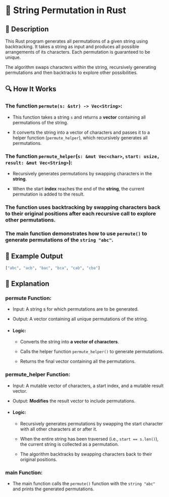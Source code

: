
# 📌 String Permutation in Rust

## 🚀 Description
This Rust program generates all permutations of a given string using backtracking. It takes a string as input and produces all possible arrangements of its characters. Each permutation is guaranteed to be unique.

The algorithm swaps characters within the string, recursively generating permutations and then backtracks to explore other possibilities.

## 🔍 How It Works
### The function `permute(s: &str) -> Vec<String>`:

- This function takes a string `s` and returns a **vector** containing all permutations of the string.

- It converts the string into a vector of characters and passes it to a helper function (`permute_helper`), which recursively generates all permutations.

### The function `permute_helper`(`s: &mut Vec<char>`, `start: usize, result: &mut Vec<String>`):

  - Recursively generates permutations by swapping characters in the **string**.

  - When the start **index** reaches the end of the **string**, the current permutation is added to the result.

### The function uses **backtracking** by swapping characters back to their original positions after each recursive call to explore other permutations.

### The main function demonstrates how to use `permute()` to generate permutations of the `string "abc"`.

## 🎯 Example Output
```sh
["abc", "acb", "bac", "bca", "cab", "cba"]
```

## 📂 Explanation
### permute Function:
- Input: A string s for which permutations are to be generated.

- Output: A vector containing all unique permutations of the string.

- #### Logic:

    - Converts the string into **a vector of characters**.

    - Calls the helper function `permute_helper()` to generate permutations.

    - Returns the final vector containing all the permutations.

 ### permute_helper Function:
- Input: A mutable vector of characters, a start index, and a mutable result vector.

- Output: **Modifies** the result vector to include permutations.

- #### Logic:

    - Recursively generates permutations by swapping the start character with all other characters at or after it.

    - When the entire string has been traversed (i.e., `start == s.len()`), the current string is collected as a permutation.

    - The algorithm backtracks by swapping characters back to their original positions.

 ### main Function:
- The main function calls the `permute()` function with the `string "abc"` and prints the generated permutations.
